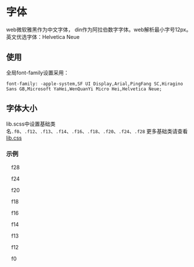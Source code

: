 <link rel="stylesheet" href="/theme/css/common/ui/common.css">

# 字体

web微软雅黑作为中文字体， din作为阿拉伯数字字体。web解析最小字号12px。英文优选字体：Helvetica Neue

## 使用
全局font-family设置采用：
```
font-family: -apple-system,SF UI Display,Arial,PingFang SC,Hiragino Sans GB,Microsoft YaHei,WenQuanYi Micro Hei,Helvetica Neue;
```

## 字体大小
lib.scss中设置基础类名<code>.f0</code>、<code>.f12</code>、<code>.f13</code>、<code>.f14</code>、<code>.f16</code>、<code>.f18</code>、<code>.f20</code>、<code>.f24</code>、<code>.f28</code>
更多基础类请查看[lib.css](/theme/css/common/ui/lib.css)
### 示例
<style type="text/css">
	.textSample{text-indent: 1em;}
</style>
<div class="textSample">
	<p class="f28">f28</p>
	<p class="f24">f24</p>
	<p class="f20">f20</p>
	<p class="f18">f18</p>
	<p class="f16">f16</p>
	<p class="f14">f14</p>
	<p class="f13">f13</p>
	<p class="f12">f12</p>
	<p class="f0">f0</p>
</div>